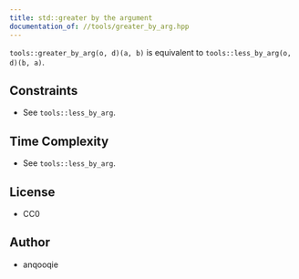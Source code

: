 ```yaml
---
title: std::greater by the argument
documentation_of: //tools/greater_by_arg.hpp
---
```


`tools::greater_by_arg(o, d)(a, b)` is equivalent to `tools::less_by_arg(o, d)(b, a)`.

## Constraints
- See `tools::less_by_arg`.

## Time Complexity
- See `tools::less_by_arg`.

## License
- CC0

## Author
- anqooqie
